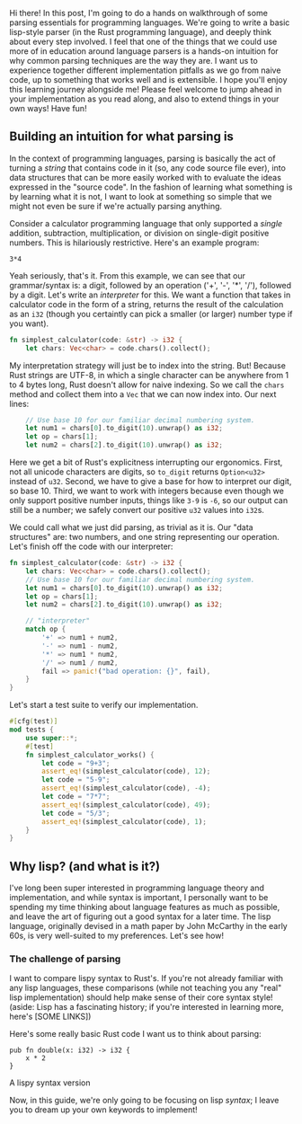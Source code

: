 Hi there! In this post, I'm going to do a hands on walkthrough of some parsing essentials for programming languages. We're going to write a basic lisp-style parser (in the Rust programming language), and deeply think about every step involved. I feel that one of the things that we could use more of in education around language parsers is a hands-on intuition for why common parsing techniques are the way they are. I want us to experience together different implementation pitfalls as we go from naive code, up to something that works well and is extensible. I hope you'll enjoy this learning journey alongside me! Please feel welcome to jump ahead in your implementation as you read along, and also to extend things in your own ways! Have fun!

## Building an intuition for what parsing is

In the context of programming languages, parsing is basically the act of turning a *string* that contains code in it (so, any code source file ever), into data structures that can be more easily worked with to evaluate the ideas expressed in the "source code". In the fashion of learning what something is by learning what it is not, I want to look at something so simple that we might not even be sure if we're actually parsing anything.

Consider a calculator programming language that only supported a *single* addition, subtraction, multiplication, or division on single-digit positive numbers. This is hilariously restrictive. Here's an example program:
```
3*4
```
Yeah seriously, that's it. From this example, we can see that our grammar/syntax is: a digit, followed by an operation ('+', '-', '*', '/'), followed by a digit. Let's write an *interpreter* for this. We want a function that takes in calculator code in the form of a string, returns the result of the calculation as an `i32` (though you certaintly can pick a smaller (or larger) number type if you want).
```rust
fn simplest_calculator(code: &str) -> i32 {
    let chars: Vec<char> = code.chars().collect();
```
My interpretation strategy will just be to index into the string. But! Because Rust strings are UTF-8, in which a single character can be anywhere from 1 to 4 bytes long, Rust doesn't allow for naive indexing. So we call the `chars` method and collect them into a `Vec` that we can now index into. Our next lines:
```rust
    // Use base 10 for our familiar decimal numbering system.
    let num1 = chars[0].to_digit(10).unwrap() as i32;
    let op = chars[1];
    let num2 = chars[2].to_digit(10).unwrap() as i32;
```
Here we get a bit of Rust's explicitness interrupting our ergonomics. First, not all unicode characters are digits, so `to_digit` returns `Option<u32>` instead of `u32`. Second, we have to give a base for how to interpret our digit, so base 10. Third, we want to work with integers because even though we only support positive number inputs, things like `3-9` is `-6`, so our output can still be a number; we safely convert our positive `u32` values into `i32`s.

We could call what we just did parsing, as trivial as it is. Our "data structures" are: two numbers, and one string representing our operation. Let's finish off the code with our interpreter:
```rust
fn simplest_calculator(code: &str) -> i32 {
    let chars: Vec<char> = code.chars().collect();
    // Use base 10 for our familiar decimal numbering system.
    let num1 = chars[0].to_digit(10).unwrap() as i32;
    let op = chars[1];
    let num2 = chars[2].to_digit(10).unwrap() as i32;

    // "interpreter"
    match op {
        '+' => num1 + num2,
        '-' => num1 - num2,
        '*' => num1 * num2,
        '/' => num1 / num2,
        fail => panic!("bad operation: {}", fail),
    }
}
```
Let's start a test suite to verify our implementation.
```rust
#[cfg(test)]
mod tests {
    use super::*;
    #[test]
    fn simplest_calculator_works() {
        let code = "9+3";
        assert_eq!(simplest_calculator(code), 12);
        let code = "5-9";
        assert_eq!(simplest_calculator(code), -4);
        let code = "7*7";
        assert_eq!(simplest_calculator(code), 49);
        let code = "5/3";
        assert_eq!(simplest_calculator(code), 1);
    }
}
```

## Why lisp? (and what is it?)

I've long been super interested in programming language theory and implementation, and while syntax is important, I personally want to be spending my time thinking about language features as much as possible, and leave the art of figuring out a good syntax for a later time. The lisp language, originally devised in a math paper by John McCarthy in the early 60s, is very well-suited to my preferences. Let's see how!

### The challenge of parsing

I want to compare lispy syntax to Rust's. If you're not already familiar with any lisp languages, these comparisons (while not teaching you any "real" lisp implementation) should help make sense of their core syntax style! (aside: Lisp has a fascinating history; if you're interested in learning more, here's [SOME LINKS])

Here's some really basic Rust code I want us to think about parsing:

```
pub fn double(x: i32) -> i32 {
    x * 2
}
```

A lispy syntax version

Now, in this guide, we're only going to be focusing on lisp *syntax*; I leave you to dream up your own keywords to implement!
